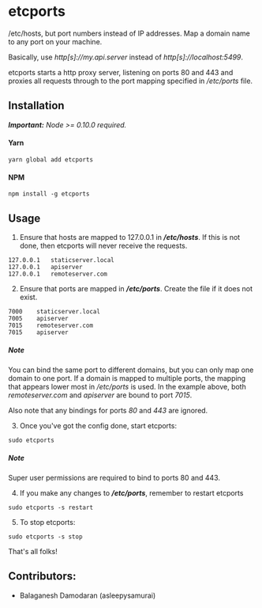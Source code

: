 # etcports
/etc/hosts, but port numbers instead of IP addresses. Map a domain name to any port on your machine.

Basically, use *http[s]://my.api.server* instead of *http[s]://localhost:5499*.

etcports starts a http proxy server, listening on ports 80 and 443 and proxies all requests through to the port mapping specified in */etc/ports* file.

## Installation

***Important:** Node >= 0.10.0 required.*

#### Yarn
```
yarn global add etcports
```

#### NPM
```
npm install -g etcports
```

## Usage

1. Ensure that hosts are mapped to 127.0.0.1 in ***/etc/hosts***. If this is not done, then etcports will never receive the requests.
```
127.0.0.1   staticserver.local
127.0.0.1   apiserver
127.0.0.1   remoteserver.com
```

2. Ensure that ports are mapped in ***/etc/ports***. Create the file if it does not exist.
```
7000    staticserver.local
7005    apiserver
7015    remoteserver.com
7015    apiserver
```

##### Note
You can bind the same port to different domains, but you can only map one domain to one port. If a domain is mapped to multiple ports, the mapping that appears lower most in */etc/ports* is used. In the example above, both *remoteserver.com* and *apiserver* are bound to port *7015*.

Also note that any bindings for ports *80* and *443* are ignored.

3. Once you've got the config done, start etcports:
```
sudo etcports
```

##### Note
Super user permissions are required to bind to ports 80 and 443.

4. If you make any changes to ***/etc/ports***, remember to restart etcports
```
sudo etcports -s restart
```

5. To stop etcports:
```
sudo etcports -s stop
```

That's all folks!

## Contributors:
* Balaganesh Damodaran (asleepysamurai)
